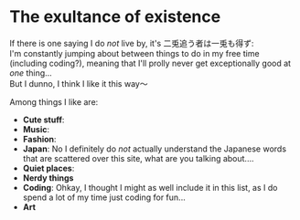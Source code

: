 # The exultance of existence

If there is one saying I do _not_ live by, it's 二兎追う者は一兎も得ず:  
I'm constantly jumping about between things to do in my free time (including coding?), meaning that I'll prolly never get exceptionally good at _one_ thing...  
But I dunno, I think I like it this way～

Among things I like are:
- **Cute stuff**: 
- **Music**: 
- **Fashion**:
- **Japan**: No I definitely do _not_ actually understand the Japanese words that are scattered over this site, what are you talking about....
- **Quiet places**:
- **Nerdy things**
- **Coding**: Ohkay, I thought I might as well include it in this list, as I do spend a lot of my time just coding for fun...
- **Art**